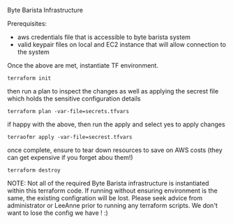 Byte Barista Infrastructure

Prerequisites:

- aws credentials file that is accessible to byte barista system
- valid keypair files on local and EC2 instance that will allow connection to the system

Once the above are met, instantiate TF environment.

`terraform init`

then run a plan to inspect the changes as well as applying the secrest file which holds the sensitive configuration details

`terraform plan -var-file=secrets.tfvars`

if happy with the above, then run the apply and select yes to apply changes

`terraofmr apply -var-file=secrest.tfvars`

once complete, ensure to tear down resources to save on AWS costs (they can get expensive if you forget abou them!)

`terraform destroy`

NOTE: Not all of the required Byte Barista infrastructure is instantiated within this terraform code. If running without ensuring environment is the same, the existing configration will be lost. Please seek advice from administrator or LeeAnne prior to running any terraform scripts. We don't want to lose the config we have ! :)
